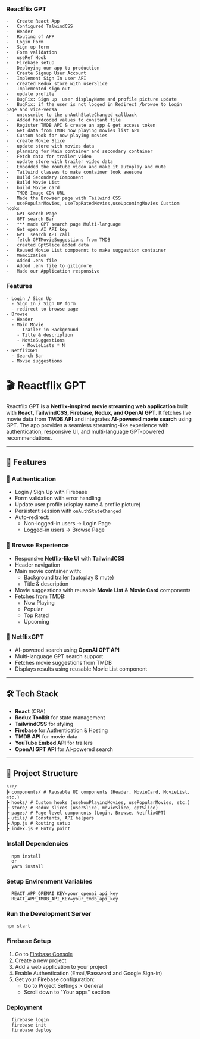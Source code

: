 ### Reactflix GPT

    -   Create React App
    -   Configured TalwindCSS
    -   Header
    -   Routing of APP
    -   Login Form
    -   Sign up form
    -   Form validation
    -   useRef Hook
    -   Firebase setup
    -   Deploying our app to production
    -   Create Signup User Account
    -   Implement Sign In user API
    -   created Redux store with userSlice
    -   Implemented sign out
    -   update profile
    -   BugFix: Sign up  user displayName and profile picture update
    -   BugFix: if the user is not logged in Redirect /browse to Login page and vice-versa
    -   unsuscribe to the onAuthStateChanged callback
    -   Added hardcoded values to constant file
    -   Register TMDB API & create an app & get access token
    -   Get data from TMDB now playing movies list API
    -   Custom hook for now playing movies
    -   create Movie Slice
    -   update store with movies data
    -   planning for Main container and secondary container
    -   Fetch data for trailer video
    -   update store with trailer video data
    -   Embedded the Youtube video and make it autoplay and mute
    -   Tailwind classes to make container look awesome
    -   Build Secondary Component
    -   Build Movie List
    -   build Movie card
    -   TMDB Image CDN URL
    -   Made the Browser page with Tailwind CSS
    -   usePopularMovies, useTopRatedMovies,useUpcomingMovies Custiom hooks
    -   GPT search Page
    -   GPT search Bar
    -   *** made GPT search page Multi-language
    -   Get open AI API key
    -   GPT  search API call
    -   fetch GPTMovieSuggestions from TMDB
    -   created GptSlice added data
    -   Reused Movie List compoennt to make suggestion container
    -   Memoization
    -   Added .env file
    -   Added .env file to gitignore
    -   Made our Application responsive

### Features

    - Login / Sign Up
      - Sign In / Sign UP form
      - redirect to browse page
    - Browse
      - Header
      - Main Movie
        - Trailer in Background
        - Title & description
        - MovieSuggestions
          - MovieLists * N
    - NetflixGPT
      - Search Bar
      - Movie suggestions

# 🎬 Reactflix GPT

Reactflix GPT is a **Netflix-inspired movie streaming web application** built with **React, TailwindCSS, Firebase, Redux, and OpenAI GPT**. It fetches live movie data from **TMDB API** and integrates **AI-powered movie search** using GPT. The app provides a seamless streaming-like experience with authentication, responsive UI, and multi-language GPT-powered recommendations.

---

## 🚀 Features

### 🔐 Authentication

- Login / Sign Up with Firebase
- Form validation with error handling
- Update user profile (display name & profile picture)
- Persistent session with `onAuthStateChanged`
- Auto-redirect:
  - Non-logged-in users → Login Page
  - Logged-in users → Browse Page

### 🎥 Browse Experience

- Responsive **Netflix-like UI** with **TailwindCSS**
- Header navigation
- Main movie container with:
  - Background trailer (autoplay & mute)
  - Title & description
- Movie suggestions with reusable **Movie List** & **Movie Card** components
- Fetches from TMDB:
  - Now Playing
  - Popular
  - Top Rated
  - Upcoming

### 🤖 NetflixGPT

- AI-powered search using **OpenAI GPT API**
- Multi-language GPT search support
- Fetches movie suggestions from TMDB
- Displays results using reusable Movie List component

---

## 🛠️ Tech Stack

- **React** (CRA)
- **Redux Toolkit** for state management
- **TailwindCSS** for styling
- **Firebase** for Authentication & Hosting
- **TMDB API** for movie data
- **YouTube Embed API** for trailers
- **OpenAI GPT API** for AI-powered search

---

## 📂 Project Structure

```
src/
┣ components/ # Reusable UI components (Header, MovieCard, MovieList, etc.)
┣ hooks/ # Custom hooks (useNowPlayingMovies, usePopularMovies, etc.)
┣ store/ # Redux slices (userSlice, movieSlice, gptSlice)
┣ pages/ # Page-level components (Login, Browse, NetflixGPT)
┣ utils/ # Constants, API helpers
┣ App.js # Routing setup
┣ index.js # Entry point
```

### Install Dependencies

```
  npm install
  or
  yarn install
```

### Setup Environment Variables

```
  REACT_APP_OPENAI_KEY=your_openai_api_key
  REACT_APP_TMDB_API_KEY=your_tmdb_api_key
```

### Run the Development Server

```
npm start
```

### Firebase Setup

1. Go to [Firebase Console](https://console.firebase.google.com/)
2. Create a new project
3. Add a web application to your project
4. Enable Authentication (Email/Password and Google Sign-in)
5. Get your Firebase configuration:
   - Go to Project Settings > General
   - Scroll down to "Your apps" section

### Deployment

```
  firebase login
  firebase init
  firebase deploy
```
